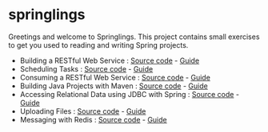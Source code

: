 # springlings
Greetings and welcome to Springlings. This project contains small exercises to get you used to reading and writing Spring projects.
- Building a RESTful Web Service : [Source code](https://github.com/youssame/springlings/tree/main/building-a-restful-web-service) - [Guide](https://spring.io/guides/gs/rest-service/)
- Scheduling Tasks : [Source code](https://github.com/youssame/springlings/tree/main/scheduling-tasks) - [Guide](https://spring.io/guides/gs/scheduling-tasks/)
- Consuming a RESTful Web Service : [Source code](https://github.com/youssame/springlings/tree/main/consuming-restful-ws) - [Guide](https://spring.io/guides/gs/consuming-rest/)
- Building Java Projects with Maven : [Source code](https://github.com/youssame/springlings/tree/main/building-java-projects-maven) - [Guide](https://spring.io/guides/gs/maven/)
- Accessing Relational Data using JDBC with Spring : [Source code](https://github.com/youssame/springlings/tree/main/access-relational-data-jdbc) - [Guide](https://spring.io/guides/gs/relational-data-access/)
- Uploading Files : [Source code](https://github.com/youssame/springlings/tree/main/uploading-files) - [Guide](https://spring.io/guides/gs/uploading-files/)
- Messaging with Redis : [Source code](https://github.com/youssame/springlings/tree/main/messaging-redis) - [Guide](https://spring.io/guides/gs/messaging-redis/)